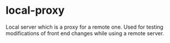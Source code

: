 # local-proxy
Local server which is a proxy for a remote one. Used for testing modifications of front end changes while using a remote server.
